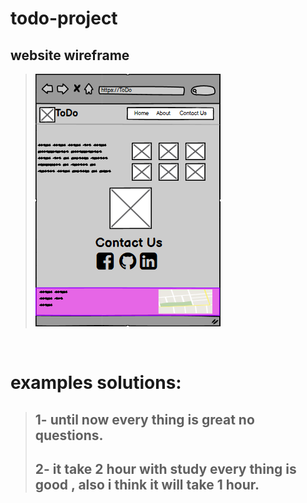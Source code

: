 # todo-project
## website wireframe
> ![](./assest/Screenshot%202022-04-16%20144741.png)

<br>

# examples solutions:
>## 1- until now every thing is great no questions.
>## 2- it take 2 hour with study every thing is good , also i think it will take 1 hour.
